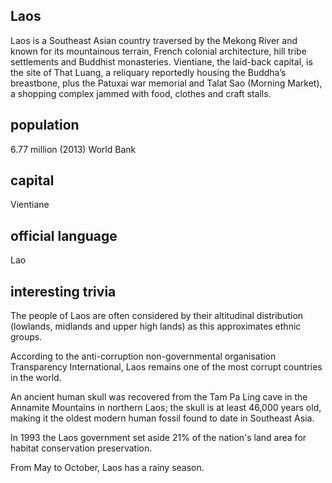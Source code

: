 ## Laos
Laos is a Southeast Asian country traversed by the Mekong River and known for its mountainous terrain, French colonial architecture, hill tribe settlements and Buddhist monasteries. Vientiane, the laid-back capital, is the site of That Luang, a reliquary reportedly housing the Buddha’s breastbone, plus the Patuxai war memorial and Talat Sao (Morning Market), a shopping complex jammed with food, clothes and craft stalls.

##  population
6.77 million (2013) World Bank

##  capital
Vientiane
 
##  official language
Lao

##  interesting trivia
The people of Laos are often considered by their altitudinal distribution (lowlands, midlands and upper high lands) as this approximates ethnic groups.

According to the anti-corruption non-governmental organisation Transparency International, Laos remains one of the most corrupt countries in the world. 

An ancient human skull was recovered from the Tam Pa Ling cave in the Annamite Mountains in northern Laos; the skull is at least 46,000 years old, making it the oldest modern human fossil found to date in Southeast Asia.

In 1993 the Laos government set aside 21% of the nation's land area for habitat conservation preservation.

From May to October, Laos has a rainy season. 

